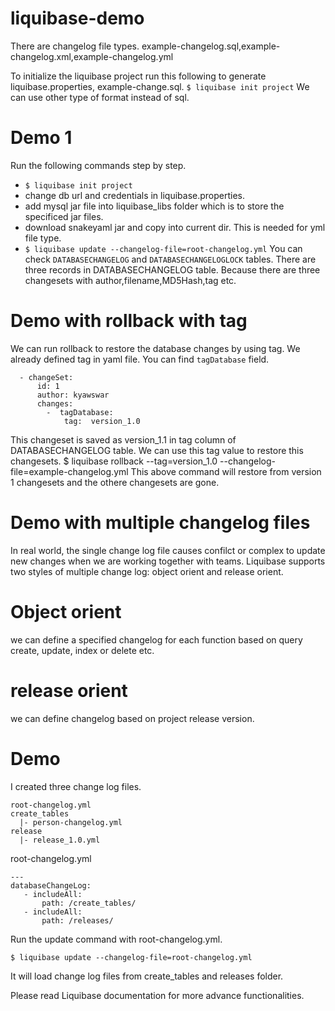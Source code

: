# liquibase-demo
There are changelog file types.
example-changelog.sql,example-changelog.xml,example-changelog.yml

To initialize the liquibase project run this following to generate liquibase.properties, example-change.sql.
 `$ liquibase init project`
We can use other type of format instead of sql.

# Demo 1
Run the following commands step by step.
- `$ liquibase init project`
- change db url and credentials in liquibase.properties.
- add mysql jar file into liquibase_libs folder which is to store the specificed jar files.
- download snakeyaml jar and copy into current dir. This is needed for yml file type.
- `$ liquibase update --changelog-file=root-changelog.yml`
  You can check `DATABASECHANGELOG` and `DATABASECHANGELOGLOCK` tables. There are three records in DATABASECHANGELOG table. Because there are three changesets with author,filename,MD5Hash,tag etc.

# Demo with rollback with tag
We can run rollback to restore the database changes by using tag. We already defined tag in yaml file. You can find `tagDatabase` field.
```
  - changeSet:
      id: 1
      author: kyawswar
      changes:
        -  tagDatabase:  
            tag:  version_1.0
```
  This changeset is saved as version_1.1 in tag column of DATABASECHANGELOG table. We can use this tag value to restore this changesets.
  $ liquibase rollback --tag=version_1.0 --changelog-file=example-changelog.yml
  This above command will restore from version 1 changesets and the othere changesets are gone.

# Demo with multiple changelog files
In real world, the single change log file causes confilct or complex to update new changes when we are working together with teams. Liquibase supports two styles of multiple change log: object orient and release orient.

# Object orient
we can define a specified changelog for each function based on query create, update, index or delete etc.

# release orient
we can define changelog based on project release version.

# Demo
I created three change log files.
```
root-changelog.yml
create_tables
  |- person-changelog.yml
release
  |- release_1.0.yml

```

root-changelog.yml
```
---
databaseChangeLog:
   - includeAll:
       path: /create_tables/
   - includeAll:
       path: /releases/
```
Run the update command with root-changelog.yml.

``$ liquibase update --changelog-file=root-changelog.yml``

It will load change log files from create_tables and releases folder.

Please read Liquibase documentation for more advance functionalities.
